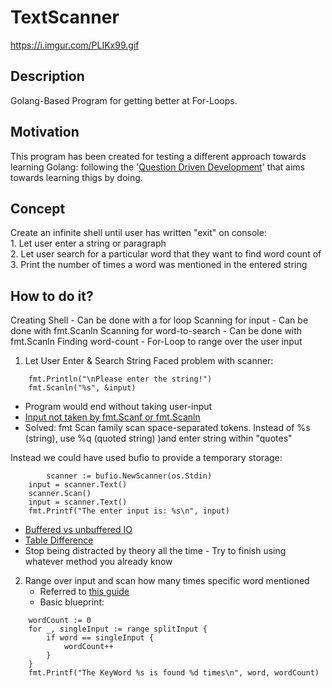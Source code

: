 # TextScanner

https://i.imgur.com/PLIKx99.gif

## Description
Golang-Based Program for getting better at For-Loops. 

## Motivation
This program has been created for testing a different approach towards learning Golang: following the '[Question Driven Development](https://www.delenamalan.co.za/2021/2021-04-14-question-driven-development.html)' that aims towards learning thigs by doing.

## Concept         
Create an infinite shell until user has written "exit" on console:               
        1. Let user enter a string or paragraph        
        2. Let user search for a particular word that they want to find word count of     
        3. Print the number of times a word was mentioned in the entered string    

## How to do it? 
Creating Shell 
        - Can be done with a for loop
Scanning for input
        - Can be done with fmt.Scanln
Scanning for word-to-search
        - Can be done with fmt.Scanln
Finding word-count
        - For-Loop to range over the user input 

1. Let User Enter & Search String
Faced problem with scanner:
```
	fmt.Println("\nPlease enter the string!")
	fmt.Scanln("%s", &input)
```
- Program would end without taking user-input
- [Input not taken by fmt.Scanf or fmt.Scanln](https://stackoverflow.com/questions/69785464/input-not-taken-by-fmt-scanf-or-fmt-scanln)
- Solved: fmt Scan family scan space-separated tokens. Instead of %s (string), use %q (quoted string) )and enter string within "quotes" 

Instead we could have used bufio to provide a temporary storage:
```
        scanner := bufio.NewScanner(os.Stdin)
	input = scanner.Text()
	scanner.Scan()
	input = scanner.Text()
	fmt.Printf("The enter input is: %s\n", input)
```

- [Buffered vs unbuffered IO](https://stackoverflow.com/a/1450563/21819272)
- [Table Difference](https://gosamples.dev/read-user-input/#:~:text=kl%20mn%20op-,Use%20the%20fmt.,the%20end%20of%20each%20line.)
- Stop being distracted by theory all the time - Try to finish using whatever method you already know

2. Range over input and scan how many times specific word mentioned
    - Referred to [this guide](https://www.educative.io/answers/how-to-check-if-an-element-is-inside-a-slice-in-golang)
    - Basic blueprint:
```
	wordCount := 0
	for _, singleInput := range splitInput {
		if word == singleInput {
			wordCount++
		}
	}
	fmt.Printf("The KeyWord %s is found %d times\n", word, wordCount)
```

